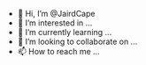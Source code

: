 - 👋 Hi, I’m @JairdCape
- 👀 I’m interested in ...
- 🌱 I’m currently learning ...
- 💞️ I’m looking to collaborate on ...
- 📫 How to reach me ...

<!---
JairdCape/JairdCape is a ✨ special ✨ repository because its `README.md` (this file) appears on your GitHub profile.
You can click the Preview link to take a look at your changes.
--->
